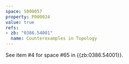 ```yaml
---
space: S000057
property: P000024
value: true
refs:
- zb: "0386.54001"
  name: Counterexamples in Topology
---
```


See item #4 for space #65 in {{zb:0386.54001}}.
